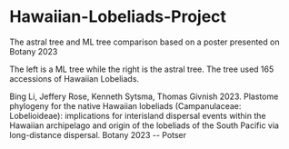 # Hawaiian-Lobeliads-Project
The astral tree and ML tree comparison based on a poster presented on Botany 2023 

The left is a ML tree while the right is the astral tree. The tree used 165 accessions of Hawaiian Lobeliads. 

Bing Li, Jeffery Rose, Kenneth Sytsma, Thomas Givnish 2023. Plastome phylogeny for the native Hawaiian lobeliads (Campanulaceae: Lobelioideae): implications for interisland dispersal events within the Hawaiian archipelago and origin of the lobeliads of the South Pacific via long-distance dispersal. Botany 2023 -- Potser
